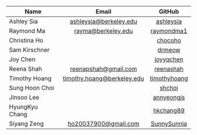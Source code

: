 | Name | Email  |  GitHub |
| -----|:------:| :-----: |
| Ashley Sia | <ashleysia@berkeley.edu> | <a href = "https://github.com/ashleysia">ashleysia</a> |
| Raymond Ma | <rayma@berkeley.edu> | <a href = "https://github.com/raymondma1">raymondma1</a> |
| Christina Ho |  | <a href = "https://github.com/chocoho">chocoho</a> |
| Sam Kirschner |  | <a href = "https://github.com/drmeow">drmeow</a> |
| Joy Chen |  | <a href = "https://github.com/joyyqchen">joyyqchen</a> |
| Reena Shah | <reenapshah@gmail.com> | <a href = "https://github.com/reenashah">reenashah</a> |
| Timothy Hoang | <timothy.hoang@berkeley.edu> | <a href = "https://github.com/timothyhoang">timothyhoang</a> |
| Sung Hoon Choi |  | <a href = "https://github.com/shchoi">shchoi</a> |
| Jinsoo Lee | | <a href = "https://github.com/annyeongjs">annyeongjs</a> |
| HyungKyu Chang | | <a href = "https://github.com/hkchang89">hkchang89</a> |
| Siyang Zeng | <ho20037900@gmail.com> | <a href = "https://github.com/SunnySunnia">SunnySunnia</a> |

